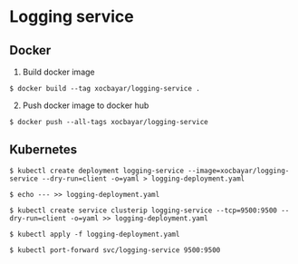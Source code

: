 # Logging service

## Docker 

1. Build docker image
```
$ docker build --tag xocbayar/logging-service .
```
2. Push docker image to docker hub
```
$ docker push --all-tags xocbayar/logging-service
```

## Kubernetes
```
$ kubectl create deployment logging-service --image=xocbayar/logging-service --dry-run=client -o=yaml > logging-deployment.yaml 

$ echo --- >> logging-deployment.yaml

$ kubectl create service clusterip logging-service --tcp=9500:9500 --dry-run=client -o=yaml >> logging-deployment.yaml

$ kubectl apply -f logging-deployment.yaml

$ kubectl port-forward svc/logging-service 9500:9500
```
